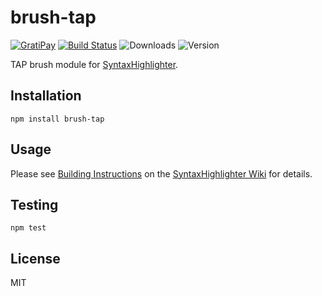 # brush-tap

[![GratiPay](https://img.shields.io/gratipay/user/alexgorbatchev.svg)](https://gratipay.com/alexgorbatchev/)
[![Build Status](https://travis-ci.org/syntaxhighlighter/brush-tap.svg)](https://travis-ci.org/syntaxhighlighter/brush-tap)
![Downloads](https://img.shields.io/npm/dm/brush-tap.svg)
![Version](https://img.shields.io/npm/v/brush-tap.svg)

TAP brush module for [SyntaxHighlighter](https://github.com/syntaxhighlighter/syntaxhighlighter).

## Installation

```
npm install brush-tap
```

## Usage

Please see [Building Instructions](https://github.com/syntaxhighlighter/syntaxhighlighter/wiki/Building) on the [SyntaxHighlighter Wiki](https://github.com/syntaxhighlighter/syntaxhighlighter/wiki) for details.

## Testing

```
npm test
```

## License

MIT
